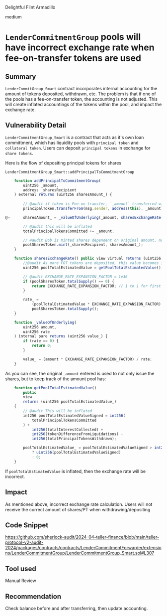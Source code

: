 Delightful Flint Armadillo

medium

# `LenderCommitmentGroup` pools will have incorrect exchange rate when fee-on-transfer tokens are used

## Summary
`LenderCommitGroup_Smart` contract incorporates internal accounting for the amount of tokens deposited, withdrawn, etc. The problem is that if one of the pools has a fee-on-transfer token, the accounting is not adjusted. This will create inflated accountings of the tokens within the pool, and impact the exchange rate. 

## Vulnerability Detail
`LenderCommitmentGroup_Smart` is a contract that acts as it's own loan committment, which has liquidity pools with `principal token` and `collateral token`. Users can deposit `principal tokens` in exchange for `share tokens`.

Here is the flow of depositing principal tokens for shares

`LenderCommitmentGroup_Smart::addPrincipalToCommitmentGroup` []()
```javascript
    function addPrincipalToCommitmentGroup(
        uint256 _amount,
        address _sharesRecipient
    ) external returns (uint256 sharesAmount_) {
        
        // @audit if token is Fee-on-transfer, `_amount` transferred will be less
        principalToken.transferFrom(msg.sender, address(this), _amount);

@>      sharesAmount_ = _valueOfUnderlying(_amount, sharesExchangeRate());

        // @audit this will be inflated
        totalPrincipalTokensCommitted += _amount;

        // @audit Bob is minted shares dependent on original amount, not amount after transfer
        poolSharesToken.mint(_sharesRecipient, sharesAmount_);
    }
```

```javascript
    function sharesExchangeRate() public view virtual returns (uint256 rate_) {
        //@audit As more FOT tokens are deposited, this value becomes inflated
        uint256 poolTotalEstimatedValue = getPoolTotalEstimatedValue();

        // @audit EXCHANGE_RATE_EXPANSION_FACTOR = 1e36
        if (poolSharesToken.totalSupply() == 0) {
            return EXCHANGE_RATE_EXPANSION_FACTOR; // 1 to 1 for first swap
        }

        rate_ =
            (poolTotalEstimatedValue * EXCHANGE_RATE_EXPANSION_FACTOR) /
            poolSharesToken.totalSupply();
    }
```

```javascript
    function _valueOfUnderlying(
        uint256 amount,
        uint256 rate
    ) internal pure returns (uint256 value_) {
        if (rate == 0) {
            return 0;
        }

        value_ = (amount * EXCHANGE_RATE_EXPANSION_FACTOR) / rate;
    }
```

As you can see, the original `_amount` entered is used to not only issue the shares, but to keep track of the amount pool has:

```javascript
    function getPoolTotalEstimatedValue()
        public
        view
        returns (uint256 poolTotalEstimatedValue_)
    {
        // @audit This will be inflated
        int256 poolTotalEstimatedValueSigned = int256(
            totalPrincipalTokensCommitted
        ) +
            int256(totalInterestCollected) +
            int256(tokenDifferenceFromLiquidations) -
            int256(totalPrincipalTokensWithdrawn);

        poolTotalEstimatedValue_ = poolTotalEstimatedValueSigned > int256(0)
            ? uint256(poolTotalEstimatedValueSigned)
            : 0;
    }
```

If `poolTotalEstimatedValue` is inflated, then the exchange rate will be incorrect.

## Impact
As mentioned above, incorrect exchange rate calculation. Users will not receive the correct amount of shares/PT when withdrawing/depositing

## Code Snippet
https://github.com/sherlock-audit/2024-04-teller-finance/blob/main/teller-protocol-v2-audit-2024/packages/contracts/contracts/LenderCommitmentForwarder/extensions/LenderCommitmentGroup/LenderCommitmentGroup_Smart.sol#L307

## Tool used
Manual Review

## Recommendation
Check balance before and after transferring, then update accounting.